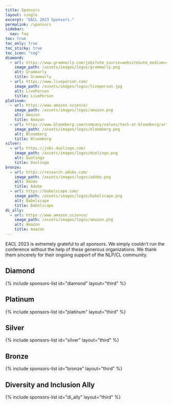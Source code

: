 ```yaml
---
title: Sponsors
layout: single
excerpt: "EACL 2023 Sponsors."
permalink: /sponsors
sidebar:
  nav: faq
toc: true
toc_only: true
toc_sticky: true
toc_icon: "cog"
diamond:
  - url: https://www.grammarly.com/jobs?utm_source=website&utm_medium=conference_rm&utm_campaign=eacl2023_website 
    image_path: /assets/images/logos/grammarly.png
    alt: Grammarly
    title: Grammarly
  - url: https://www.liveperson.com/ 
    image_path: /assets/images/logos/liveperson.jpg
    alt: LivePerson
    title: LivePerson
platinum:
  - url: https://www.amazon.science/
    image_path: /assets/images/logos/amazon.png
    alt: Amazon
    title: Amazon
  - url: https://www.bloomberg.com/company/values/tech-at-bloomberg/artificial-intelligence-ai/
    image_path: /assets/images/logos/bloomberg.png
    alt: Bloomberg
    title: Bloomberg
silver:
  - url: https://jobs.duolingo.com/ 
    image_path: /assets/images/logos/duolingo.png
    alt: Duolingo
    title: Duolingo
bronze:
  - url: https://research.adobe.com/
    image_path: /assets/images/logos/adobe.png
    alt: Adobe
    title: Adobe
  - url: https://babelscape.com/
    image_path: /assets/images/logos/babelscape.png
    alt: Babelscape
    title: Babelscape
di_ally:
  - url: https://www.amazon.science/
    image_path: /assets/images/logos/amazon.png
    alt: Amazon
    title: Amazon
---
```


EACL 2023 is extremely grateful to all sponsors. We simply couldn’t run the conference without the help of these generous organizations. We thank them sincerely for their ongoing support of the NLP/CL community.

<style>
.sponsors-list { justify-content: flex-start; }
.sponsors-list > a {
  display: flex;
  flex-direction: row;
  justify-content: center;
  background-color: #fff;
  border: 1px solid #d3d3d3;
  border-radius: 5px;
  align-items: center;
  margin: 0.2em;
  padding: 0.5em;
  text-align: center;
}
.sponsors-list a { text-decoration: none; }
.sponsors-list > a > .dummy-padding { margin-top: 100%; }
.sponsors-list > a > img { margin: 0; }
.sponsors-list > a:hover { box-shadow: 0 0 10px #00000044; }
.sponsors-list > a:hover > img { box-shadow: none !important; }
</style>

## Diamond

{% include sponsors-list id="diamond" layout="third" %}

## Platinum

{% include sponsors-list id="platinum" layout="third" %}

## Silver

{% include sponsors-list id="silver" layout="third" %}

## Bronze

{% include sponsors-list id="bronze" layout="third" %}

## Diversity and Inclusion Ally

{% include sponsors-list id="di_ally" layout="third" %}
